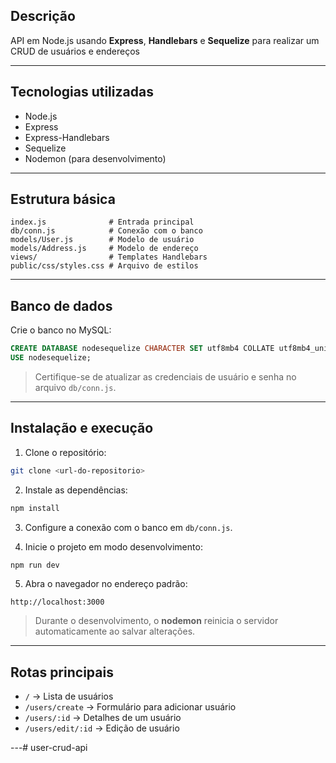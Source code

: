 ## Descrição

API em Node.js usando **Express**, **Handlebars** e **Sequelize** para realizar um CRUD de usuários e endereços

---

## Tecnologias utilizadas

* Node.js
* Express
* Express-Handlebars
* Sequelize
* Nodemon (para desenvolvimento)

---

## Estrutura básica

```
index.js              # Entrada principal
db/conn.js            # Conexão com o banco 
models/User.js        # Modelo de usuário
models/Address.js     # Modelo de endereço
views/                # Templates Handlebars
public/css/styles.css # Arquivo de estilos
```

---

## Banco de dados

Crie o banco no MySQL:

```sql
CREATE DATABASE nodesequelize CHARACTER SET utf8mb4 COLLATE utf8mb4_unicode_ci;
USE nodesequelize;
```

> Certifique-se de atualizar as credenciais de usuário e senha no arquivo `db/conn.js`.

---

## Instalação e execução

1. Clone o repositório:

```bash
git clone <url-do-repositorio>
```

2. Instale as dependências:

```bash
npm install
```

3. Configure a conexão com o banco em `db/conn.js`.

4. Inicie o projeto em modo desenvolvimento:

```bash
npm run dev
```

5. Abra o navegador no endereço padrão:

```
http://localhost:3000
```

> Durante o desenvolvimento, o **nodemon** reinicia o servidor automaticamente ao salvar alterações.

---

## Rotas principais

* `/` → Lista de usuários
* `/users/create` → Formulário para adicionar usuário
* `/users/:id` → Detalhes de um usuário
* `/users/edit/:id` → Edição de usuário

---#   u s e r - c r u d - a p i  
 